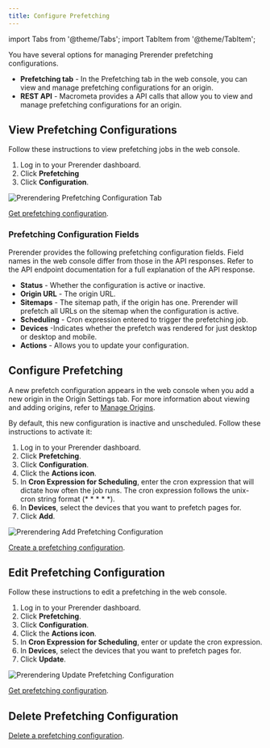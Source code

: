 ```yaml
---
title: Configure Prefetching
---
```

import Tabs from '@theme/Tabs';
import TabItem from '@theme/TabItem';

You have several options for managing Prerender prefetching configurations.

- **Prefetching tab** - In the Prefetching tab in the web console, you can view and manage prefetching configurations for an origin.
- **REST API** - Macrometa provides a API calls that allow you to view and manage prefetching configurations for an origin.

## View Prefetching Configurations

<Tabs groupId="operating-systems">
<TabItem value="console" label="Web Console">

Follow these instructions to view prefetching jobs in the web console.

1. Log in to your Prerender dashboard.
2. Click **Prefetching** 
3. Click **Configuration**.

![Prerendering Prefetching Configuration Tab](/img/prerendering/prefetching-configuration-tab.png)

</TabItem>
<TabItem value="api" label="REST API">

[Get prefetching configuration](https://www.macrometa.com/docs/apiPrerendering#/paths/api-prerender-v1-origins-origin--prefetch-configs/get).

</TabItem>
</Tabs>

### Prefetching Configuration Fields

Prerender provides the following prefetching configuration fields. Field names in the web console differ from those in the API responses. Refer to the API endpoint documentation for a full explanation of the API response.

- **Status** - Whether the configuration is active or inactive.
- **Origin URL** - The origin URL.
- **Sitemaps** - The sitemap path, if the origin has one. Prerender will prefetch all URLs on the sitemap when the configuration is active.
- **Scheduling** - Cron expression entered to trigger the prefetching job.
- **Devices** -Indicates whether the prefetch was rendered for just desktop or desktop and mobile.
- **Actions** - Allows you to update your configuration.

## Configure Prefetching

<Tabs groupId="operating-systems2">
<TabItem value="console" label="Web Console">

A new prefetch configuration appears in the web console when you add a new origin in the Origin Settings tab. For more information about viewing and adding origins, refer to [Manage Origins](../../07-prerendering-management/manage-origins/manage-origins.md).

By default, this new configuration is inactive and unscheduled. Follow these instructions to activate it:

1. Log in to your Prerender dashboard.
2. Click **Prefetching**.
3. Click **Configuration**.
4. Click the **Actions icon**.
5. In **Cron Expression for Scheduling**, enter the cron expression that will dictate how often the job runs. The cron expression follows the unix-cron string format (* * * * *). 
6. In **Devices**, select the devices that you want to prefetch pages for.
7. Click **Add**.

![Prerendering Add Prefetching Configuration](/img/prerendering/add-prefetch-configuration.png)

</TabItem>
<TabItem value="api" label="REST API">

[Create a prefetching configuration](https://www.macrometa.com/docs/apiPrerendering#/paths/api-prerender-v1-origins-origin--prefetch-configs/post).

</TabItem>
</Tabs>

## Edit Prefetching Configuration

<Tabs groupId="operating-systems3">
<TabItem value="console" label="Web Console">

Follow these instructions to edit a prefetching in the web console.

1. Log in to your Prerender dashboard.
2. Click **Prefetching**.
3. Click **Configuration**.
4. Click the **Actions icon**.
5. In **Cron Expression for Scheduling**, enter or update the cron expression.
6. In **Devices**, select the devices that you want to prefetch pages for.
7. Click **Update**.

![Prerendering Update Prefetching Configuration](/img/prerendering/update-prefetching-configuration.png)

</TabItem>
<TabItem value="api" label="REST API">

[Get prefetching configuration](https://www.macrometa.com/docs/apiPrerendering#/paths/api-prerender-v1-origins-origin--prefetch-configs/get).

</TabItem>
</Tabs>

## Delete Prefetching Configuration

[Delete a prefetching configuration](https://www.macrometa.com/docs/apiPrerendering#/paths/api-prerender-v1-origins-origin--prefetch-configs/delete).

